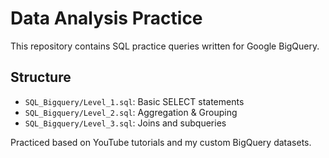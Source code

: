 # Data Analysis Practice

This repository contains SQL practice queries written for Google BigQuery.

## Structure
- `SQL_Bigquery/Level_1.sql`: Basic SELECT statements
- `SQL_Bigquery/Level_2.sql`: Aggregation & Grouping
- `SQL_Bigquery/Level_3.sql`: Joins and subqueries

Practiced based on YouTube tutorials and my custom BigQuery datasets.
